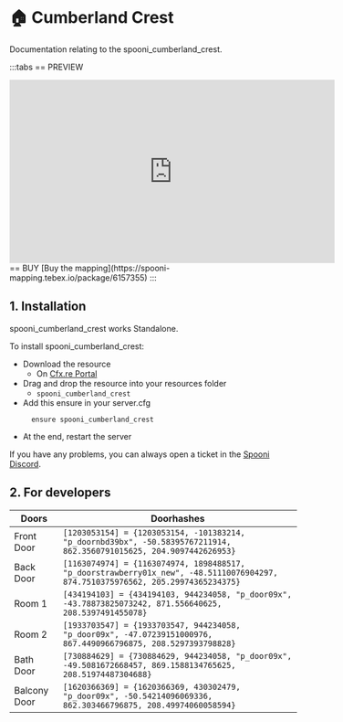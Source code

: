 # 🏠 Cumberland Crest
Documentation relating to the spooni_cumberland_crest.

:::tabs
== PREVIEW
<iframe width="570" height="321" src="https://dunb17ur4ymx4.cloudfront.net/packages/images/9860265073ff3c58e8e332617b783cefc88fb07e.png" frameborder="0" allow="accelerometer; autoplay; clipboard-write; encrypted-media; gyroscope; picture-in-picture; web-share" allowfullscreen></iframe>
== BUY
[Buy the mapping](https://spooni-mapping.tebex.io/package/6157355)
:::

## 1. Installation
spooni_cumberland_crest works Standalone.  

To install spooni_cumberland_crest:
- Download the resource
  - On [Cfx.re Portal](https://portal.cfx.re/)
- Drag and drop the resource into your resources folder
  - `spooni_cumberland_crest`
- Add this ensure in your server.cfg
  ```
    ensure spooni_cumberland_crest
  ```
- At the end, restart the server

If you have any problems, you can always open a ticket in the [Spooni Discord](https://discord.gg/spooni).

## 2. For developers
| Doors                     | Doorhashes
|---------------------------|----------------------------------------------------------------------------------|
| Front Door                | `[1203053154] = {1203053154, -101383214, "p_doornbd39bx", -50.58395767211914, 862.3560791015625, 204.9097442626953}`
| Back Door                 | `[1163074974] = {1163074974, 1898488517, "p_doorstrawberry01x_new", -48.51110076904297, 874.7510375976562, 205.29974365234375}`
| Room 1                    | `[434194103] = {434194103, 944234058, "p_door09x", -43.78873825073242, 871.556640625, 208.5397491455078}`
| Room 2                    | `[1933703547] = {1933703547, 944234058, "p_door09x", -47.07239151000976, 867.4490966796875, 208.5297393798828}`
| Bath Door                 | `[730884629] = {730884629, 944234058, "p_door09x", -49.5081672668457, 869.1588134765625, 208.51974487304688}`
| Balcony Door              | `[1620366369] = {1620366369, 430302479, "p_door09x", -50.54214096069336, 862.303466796875, 208.49974060058594}`